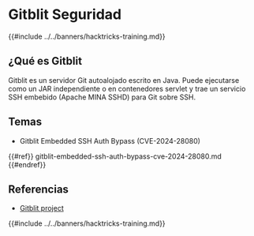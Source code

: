 # Gitblit Seguridad

{{#include ../../banners/hacktricks-training.md}}

## ¿Qué es Gitblit

Gitblit es un servidor Git autoalojado escrito en Java. Puede ejecutarse como un JAR independiente o en contenedores servlet y trae un servicio SSH embebido (Apache MINA SSHD) para Git sobre SSH.

## Temas

- Gitblit Embedded SSH Auth Bypass (CVE-2024-28080)

{{#ref}}
gitblit-embedded-ssh-auth-bypass-cve-2024-28080.md
{{#endref}}

## Referencias

- [Gitblit project](https://gitblit.com/)

{{#include ../../banners/hacktricks-training.md}}
